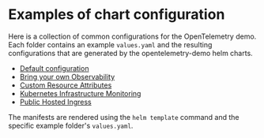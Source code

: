 # Examples of chart configuration

Here is a collection of common configurations for the OpenTelemetry demo.  Each folder contains an example `values.yaml` and the resulting configurations that are generated by the opentelemetry-demo helm charts.

- [Default configuration](default)
- [Bring your own Observability](bring-your-own-observability)
- [Custom Resource Attributes](custom-resource-attributes)
- [Kubernetes Infrastructure Monitoring](kubernetes-infra-monitoring)
- [Public Hosted Ingress](public-hosted-ingress)

The manifests are rendered using the `helm template` command and the specific example folder's `values.yaml`.
